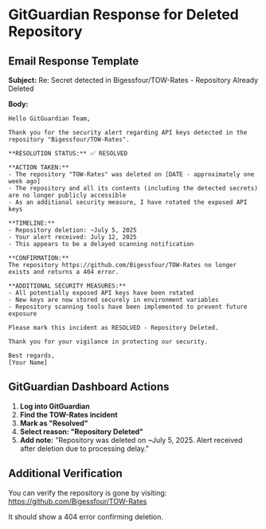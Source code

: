 # GitGuardian Response for Deleted Repository

## Email Response Template

**Subject:** Re: Secret detected in Bigessfour/TOW-Rates - Repository Already Deleted

**Body:**
```
Hello GitGuardian Team,

Thank you for the security alert regarding API keys detected in the repository "Bigessfour/TOW-Rates".

**RESOLUTION STATUS:** ✅ RESOLVED

**ACTION TAKEN:**
- The repository "TOW-Rates" was deleted on [DATE - approximately one week ago]
- The repository and all its contents (including the detected secrets) are no longer publicly accessible
- As an additional security measure, I have rotated the exposed API keys

**TIMELINE:**
- Repository deletion: ~July 5, 2025
- Your alert received: July 12, 2025
- This appears to be a delayed scanning notification

**CONFIRMATION:**
The repository https://github.com/Bigessfour/TOW-Rates no longer exists and returns a 404 error.

**ADDITIONAL SECURITY MEASURES:**
- All potentially exposed API keys have been rotated
- New keys are now stored securely in environment variables
- Repository scanning tools have been implemented to prevent future exposure

Please mark this incident as RESOLVED - Repository Deleted.

Thank you for your vigilance in protecting our security.

Best regards,
[Your Name]
```

## GitGuardian Dashboard Actions

1. **Log into GitGuardian**
2. **Find the TOW-Rates incident**
3. **Mark as "Resolved"**
4. **Select reason: "Repository Deleted"**
5. **Add note:** "Repository was deleted on ~July 5, 2025. Alert received after deletion due to processing delay."

## Additional Verification

You can verify the repository is gone by visiting:
https://github.com/Bigessfour/TOW-Rates

It should show a 404 error confirming deletion.
